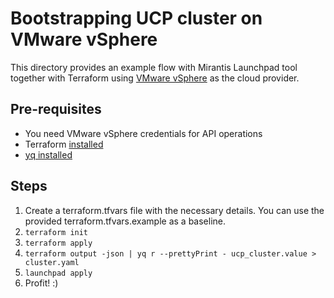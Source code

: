 # Bootstrapping UCP cluster on VMware vSphere

This directory provides an example flow with Mirantis Launchpad tool together with Terraform using [VMware vSphere](https://registry.terraform.io/providers/hashicorp/vsphere/latest/docs) as the cloud provider.


## Pre-requisites

* You need VMware vSphere credentials for API operations
* Terraform [installed](https://learn.hashicorp.com/terraform/getting-started/install)
* [yq installed](https://github.com/mikefarah/yq#install)

## Steps

1. Create a terraform.tfvars file with the necessary details. You can use the provided terraform.tfvars.example as a baseline.
2. `terraform init`
3. `terraform apply`
4. `terraform output -json | yq r --prettyPrint - ucp_cluster.value > cluster.yaml `
5. `launchpad apply`
6. Profit! :)
